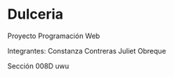 # Dulceria
Proyecto Programación Web

Integrantes:
Constanza Contreras
Juliet Obreque

Sección 008D
uwu
